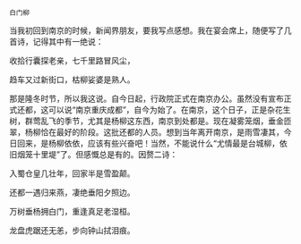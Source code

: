    白门柳 

   当我初回到南京的时候，新闻界朋友，要我写点感想。我在宴会席上，随便写了几首诗，记得其中有一绝说：

   收拾行囊探老亲，七千里路冒风尘，

   趋车又过新街口，枯柳娑婆是熟人。

   那是隆冬时节，所以我这说。自今日起，行政院正式在南京办公。虽然没有宣布正式还都，这可以说“南京重庆成都”，自今为始了。在南京，这个日子，正是杂花生树，群莺乱飞的季节，尤其是杨柳这东西，南京到处都是。现在凝雾笼烟，垂金匝翠，杨柳恰在最好的阶段。这批还都的人员。想到当年离开南京，是雨雪凄其，今日回来，是杨柳依依，应该有些兴奋吧！当然，不能说什么“尤情最是台城柳，依旧烟笼十里堤”了。但感慨总是有的。因赘二诗：

   入蜀仓皇几壮年，回家半是雪盈颠。

   还都一遇归来燕，凄绝垂阳夕照边。

   万树垂杨拥白门，重逢真足老湿桓。

   龙盘虎踞还无恙，步向钟山拭泪痕。

